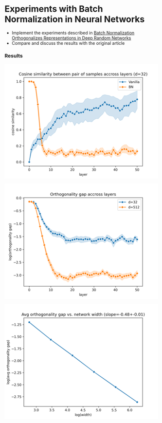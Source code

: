 # Experiments with Batch Normalization in Neural Networks

* Implement the experiments described in [Batch Normalization Orthogonalizes Representations in Deep Random Networks](https://arxiv.org/pdf/2106.03970.pdf)
* Compare and discuss the results with the original article

### Results

![Figure (1)](figures/figure_1.png "Figure (1)")

![Figure (2a)](figures/figure_2a.png "Figure (2a)")

![Figure (2b)](figures/figure_2b.png "Figure (2b)")